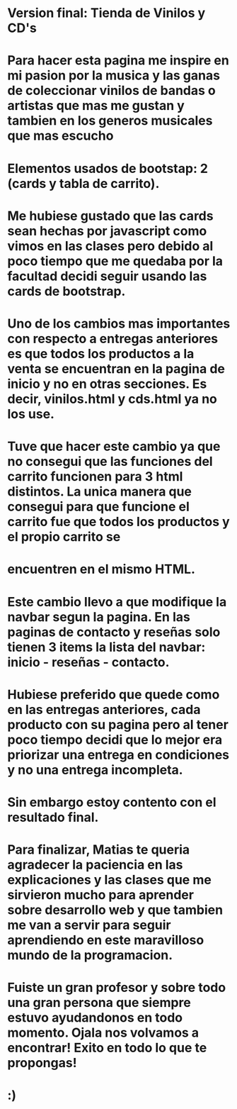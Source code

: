 # Version final: Tienda de Vinilos y CD's
# Para hacer esta pagina me inspire en mi pasion por la musica y las ganas de coleccionar vinilos de bandas o artistas que mas me gustan y tambien en los generos musicales que mas escucho
#
# Elementos usados de bootstap: 2 (cards y tabla de carrito).
#
# Me hubiese gustado que las cards sean hechas por javascript como vimos en las clases pero debido al poco tiempo que me quedaba por la facultad decidi seguir usando las cards de bootstrap.
#
# Uno de los cambios mas importantes con respecto a entregas anteriores es que todos los productos a la venta se encuentran en la pagina de inicio y no en otras secciones. Es decir, vinilos.html y cds.html ya no los use.
# 
# Tuve que hacer este cambio ya que no consegui que las funciones del carrito funcionen para 3 html distintos. La unica manera que consegui para que funcione el carrito fue que todos los productos y el propio carrito se 
# encuentren en el mismo HTML.
#
# Este cambio llevo a que modifique la navbar segun la pagina. En las paginas de contacto y reseñas solo tienen 3 items la lista del navbar: inicio - reseñas - contacto.
#
# Hubiese preferido que quede como en las entregas anteriores, cada producto con su pagina pero al tener poco tiempo decidi que lo mejor era priorizar una entrega en condiciones y no una entrega incompleta.
# Sin embargo estoy contento con el resultado final.
#
# Para finalizar, Matias te queria agradecer la paciencia en las explicaciones y las clases que me sirvieron mucho para aprender sobre desarrollo web y que tambien me van a servir para seguir aprendiendo en este maravilloso mundo de la programacion.
# Fuiste un gran profesor y sobre todo una gran persona que siempre estuvo ayudandonos en todo momento. Ojala nos volvamos a encontrar! Exito en todo lo que te propongas!
# :)
